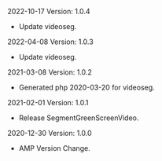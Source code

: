 2022-10-17 Version: 1.0.4
- Update videoseg.

2022-04-08 Version: 1.0.3
- Update videoseg.

2021-03-08 Version: 1.0.2
- Generated php 2020-03-20 for videoseg.

2021-02-01 Version: 1.0.1
- Release SegmentGreenScreenVideo.

2020-12-30 Version: 1.0.0
- AMP Version Change.

